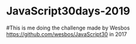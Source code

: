 # JavaScript30days-2019


#This is me doing the challenge made by Wesbos https://github.com/wesbos/JavaScript30 in 2017
